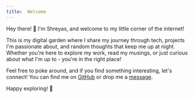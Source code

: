 ```yaml
---
title:  Welcome
---
```


Hey there! 👋 I'm Shreyas, and welcome to my little corner of the internet! 

This is my digital garden where I share my journey through tech, projects I'm passionate about, and random thoughts that keep me up at night. Whether you're here to explore my work, read my musings, or just curious about what I'm up to - you're in the right place!

Feel free to poke around, and if you find something interesting, let's connect! You can find me on [GitHub](https://github.com/shreyasnikte) or drop me a [message](https://www.linkedin.com/in/shreyasnikte/).

Happy exploring! 🌱

